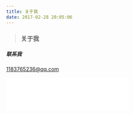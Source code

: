 ```yaml
---
title: 关于我
date: 2017-02-28 20:05:06
---
```


<blockquote class="blockquote-center"><h3>关于我</h3></blockquote>

##### 联系我
1183765236@qq.com

<iframe frameborder="no" border="0" marginwidth="0" marginheight="0" width=330 height=86 src="//music.163.com/outchain/player?type=2&id=29750099&auto=1&height=66"></iframe>